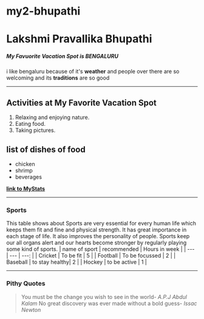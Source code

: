 # my2-bhupathi
# Lakshmi Pravallika Bhupathi
##### My Favuorite Vacation Spot is BENGALURU
i like bengaluru because of it's **weather** and people over there are so welcoming  and its **traditions** are so good 

---

## Activities at My Favorite Vacation Spot    

1. Relaxing and enjoying nature.
2. Eating food.
3. Taking pictures.
       
## list of dishes of food 

- chicken 
- shrimp
- beverages    

**[link to MyStats](MyStats.md)**

---

### Sports
This table shows about Sports are very essential for every human life which keeps them fit and fine and physical strength. It has great importance in each stage of life. It also improves the personality of people. Sports keep our all organs alert and our hearts become stronger by regularly playing some kind of sports.
| name of sport | recommended | Hours in week |
| --- | --- | ---: |
| Cricket | To be fit | 5 |
| Football | To be focussed  | 2 |
| Baseball | to stay healthy| 2 |
| Hockey | to be active | 1 |

---

### Pithy Quotes
>You must be the change you wish to see in the world- _A.P.J Abdul Kalam_
>No great discovery was ever made without a bold guess- _Issac Newton_





